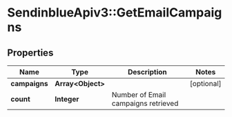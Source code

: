 # SendinblueApiv3::GetEmailCampaigns

## Properties
Name | Type | Description | Notes
------------ | ------------- | ------------- | -------------
**campaigns** | **Array&lt;Object&gt;** |  | [optional] 
**count** | **Integer** | Number of Email campaigns retrieved | 


